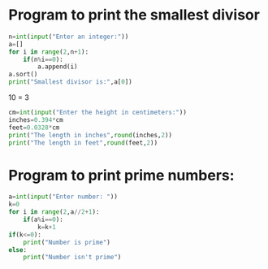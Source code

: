# Program to print the smallest divisor

```py
n=int(input("Enter an integer:"))
a=[]
for i in range(2,n+1):
    if(n%i==0):
        a.append(i)
a.sort()
print("Smallest divisor is:",a[0])
```

10 = 3

```py
cm=int(input("Enter the height in centimeters:"))
inches=0.394*cm
feet=0.0328*cm
print("The length in inches",round(inches,2))
print("The length in feet",round(feet,2))

```

# Program to print prime numbers:

```py
a=int(input("Enter number: "))
k=0
for i in range(2,a//2+1):
    if(a%i==0):
        k=k+1
if(k<=0):
    print("Number is prime")
else:
    print("Number isn't prime")
```
